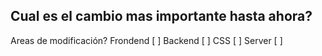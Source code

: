 ## Cual es el cambio mas importante hasta ahora?

Areas de modificación?
Frondend [ ]
Backend [ ]
CSS [ ]
Server [ ]
